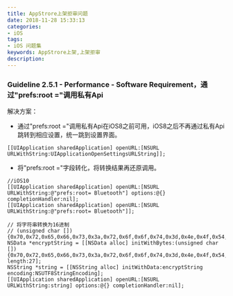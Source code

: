 ```yaml
---
title: AppStrore上架拒审问题
date: 2018-11-28 15:33:13
categories:
- iOS
tags: 
- iOS 问题集
keywords: AppStrore上架,上架拒审
description:
---
```

### Guideline 2.5.1 - Performance - Software Requirement，通过"prefs:root ="调用私有Api
解决方案：
- 通过"prefs:root ="调用私有Api在iOS8之前可用，iOS8之后不再通过私有Api跳转到相应设置，统一跳到设置界面。
```
[[UIApplication sharedApplication] openURL:[NSURL URLWithString:UIApplicationOpenSettingsURLString]];
```
- 将"prefs:root ="字段转化，将转换结果再还原调用。
```
//iOS10
[[UIApplication sharedApplication] openURL:[NSURL URLWithString:@"prefs:root= Bluetooth"] options:@{} completionHandler:nil];
[[UIApplication sharedApplication] openURL:[NSURL URLWithString:@"prefs:root= Bluetooth"]];

// 将字符串转换为16进制
// (unsigned char []){0x70,0x72,0x65,0x66,0x73,0x3a,0x72,0x6f,0x6f,0x74,0x3d,0x4e,0x4f,0x54,0x49,0x46,0x49,0x43,0x41,0x54,0x49,0x4f,0x4e,0x53,0x5f,0x49,0x44}
NSData *encryptString = [[NSData alloc] initWithBytes:(unsigned char []){0x70,0x72,0x65,0x66,0x73,0x3a,0x72,0x6f,0x6f,0x74,0x3d,0x4e,0x4f,0x54,0x49,0x46,0x49,0x43,0x41,0x54,0x49,0x4f,0x4e,0x53,0x5f,0x49,0x44} length:27];
NSString *string = [[NSString alloc] initWithData:encryptString encoding:NSUTF8StringEncoding];
[[UIApplication sharedApplication] openURL:[NSURL URLWithString:string] options:@{} completionHandler:nil];
```
